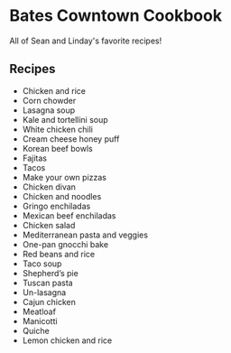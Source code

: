 # Bates Cowntown Cookbook
All of Sean and Linday's favorite recipes!

## Recipes
- Chicken and rice
- Corn chowder
- Lasagna soup
- Kale and tortellini soup 
- White chicken chili
- Cream cheese honey puff
- Korean beef bowls
- Fajitas
- Tacos
- Make your own pizzas
- Chicken divan
- Chicken and noodles
- Gringo enchiladas
- Mexican beef enchiladas
- Chicken salad
- Mediterranean pasta and veggies
- One-pan gnocchi bake
- Red beans and rice 
- Taco soup
- Shepherd’s pie 
- Tuscan pasta
- Un-lasagna
- Cajun chicken
- Meatloaf
- Manicotti
- Quiche
- Lemon chicken and rice
